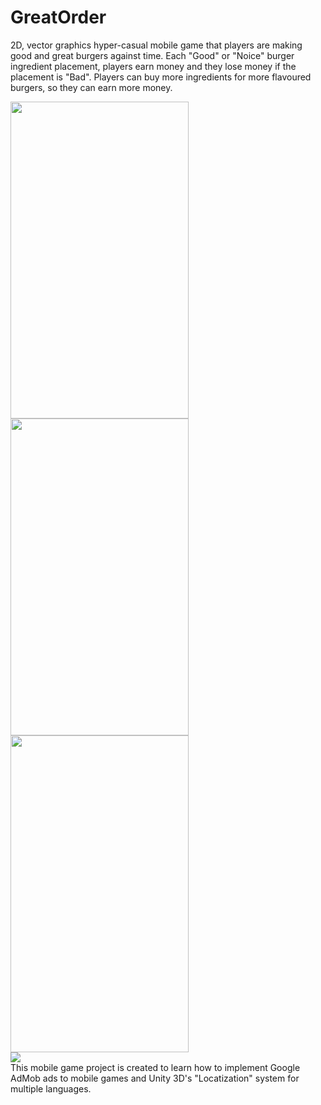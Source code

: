 # GreatOrder

2D, vector graphics hyper-casual mobile game that players are making good and great burgers against time. Each "Good" or "Noice" burger ingredient placement, players earn money and they lose money if the placement is "Bad". Players can buy more ingredients for more flavoured burgers, so they can earn more money.

<img src="https://user-images.githubusercontent.com/22707968/210635870-dfbd2e38-df39-4f31-aaf5-99a1a1238afc.png" width="285" height="507"> <img src="https://user-images.githubusercontent.com/22707968/210636310-75fea66c-d6f5-4472-94eb-8ee9eb010e0b.png" width="285" height="507"> <img src="https://user-images.githubusercontent.com/22707968/210636394-5fceb7b1-9836-4c84-a587-44d3a942cd02.png" width="285" height="507">   
[![](https://user-images.githubusercontent.com/22707968/210634587-d1812cec-f6de-4b49-8668-cc70e6283802.png)](https://play.google.com/store/apps/details?id=com.GundulfGames.GreatOrder)   
This mobile game project is created to learn how to implement Google AdMob ads to mobile games and Unity 3D's "Locatization" system for multiple languages.
